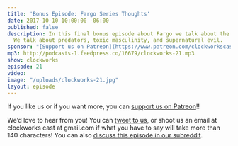 ```yaml
---
title: 'Bonus Episode: Fargo Series Thoughts'
date: 2017-10-10 10:00:00 -06:00
published: false
description: In this final bonus episode about Fargo we talk about the whole series.
  We talk about predators, toxic masculinity, and supernatural evil.
sponsor: "[Support us on Patreon](https://www.patreon.com/clockworkscast)"
mp3: http://podcasts-1.feedpress.co/16679/clockworks-21.mp3
show: clockworks
episode: 21
video: 
image: "/uploads/clockworks-21.jpg"
layout: episode
---
```


If you like us or if you want more, you can [support us on Patreon](https://www.patreon.com/clockworkscast)!!

We’d love to hear from you! You can [tweet to us](http://www.twitter.com/clockworkscast), or shoot us an email at clockworks cast at gmail.com if what you have to say will take more than 140 characters! You can also [discuss this episode in our subreddit](https://www.reddit.com/r/Goodstuff_fm/).
